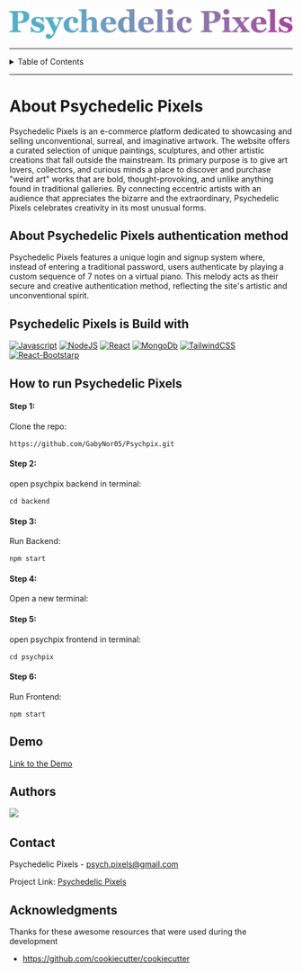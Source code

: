 ![Psychpix headder img](https://github.com/GabyNor05/Psychpix/blob/main/psychpix/src/pages/LongLogo.png)

- - - -

<!-- TABLE OF CONTENTS -->
<details>
  <summary>Table of Contents</summary>
  <ol>
    <li>
      <a href="#about-psychedelic-pixels">About Psychedelic Pixels</a>
      <ul>
        <li><a href="#psychedelic-pixels-is-build-with">Built With</a></li>
      </ul>
    </li>
    <li>
      <a href="#how-to-run-psychedelic-pixels">How to run Psychedelic Pixels</a>
      <ul>
        <li><a href="#step-1">Step 1</a></li>
        <li><a href="#step-2">Step 2</a></li>
        <li><a href="#step-3">Step 3</a></li>
        <li><a href="#step-4">Step 4</a></li>
        <li><a href="#step-5">Step 5</a></li>
        <li><a href="#step-6">Step 6</a></li>
      </ul>
    </li>
    <li><a href="#demo">Demo</a></li>
    <li><a href="#authors">Authors</a></li>
    <li><a href="#contact">Contact</a></li>
    <li><a href="#acknowledgments">Acknowledgments</a></li>
  </ol>
</details>

- - - -

# About Psychedelic Pixels

Psychedelic Pixels is an e-commerce platform dedicated to showcasing and selling unconventional, surreal, and imaginative artwork. The website offers a curated selection of unique paintings, sculptures, and other artistic creations that fall outside the mainstream. Its primary purpose is to give art lovers, collectors, and curious minds a place to discover and purchase "weird art" works that are bold, thought-provoking, and unlike anything found in traditional galleries. By connecting eccentric artists with an audience that appreciates the bizarre and the extraordinary, Psychedelic Pixels celebrates creativity in its most unusual forms.

## About Psychedelic Pixels authentication method

Psychedelic Pixels features a unique login and signup system where, instead of entering a traditional password, users authenticate by playing a custom sequence of 7 notes on a virtual piano. This melody acts as their secure and creative authentication method, reflecting the site's artistic and unconventional spirit.



## Psychedelic Pixels is Build with

[![Javascript](https://img.shields.io/badge/JavaScript-323330?style=for-the-badge&logo=javascript&logoColor=F7DF1E)](https://www.javascript.com/)
[![NodeJS](https://img.shields.io/badge/Node.js-339933?style=for-the-badge&logo=nodedotjs&logoColor=white)](https://nodejs.org/en)
[![React](https://img.shields.io/badge/React-20232A?style=for-the-badge&logo=react&logoColor=61DAFB)](https://react.dev/)
[![MongoDb](https://img.shields.io/badge/-MongoDB-13aa52?style=for-the-badge&logo=mongodb&logoColor=white)](https://www.mongodb.com/)
[![TailwindCSS](https://img.shields.io/badge/Tailwind_CSS-grey?style=for-the-badge&logo=tailwind-css&logoColor=38B2AC)](https://tailwindcss.com/)
[![React-Bootstarp](https://img.shields.io/badge/Bootstrap-563D7C?style=for-the-badge&logo=bootstrap&logoColor=white)]([https://tailwindcss.com/](https://react-bootstrap.netlify.app/))

## How to run Psychedelic Pixels

#### Step 1:

Clone the repo:
```
https://github.com/GabyNor05/Psychpix.git
```

#### Step 2:

open psychpix backend in terminal:

```
cd backend
```

#### Step 3:

Run Backend:

```
npm start
```
#### Step 4:

Open a new terminal:

#### Step 5:

open psychpix frontend in terminal:

```
cd psychpix
```

#### Step 6:

Run Frontend:

```
npm start
```

## Demo

[Link to the Demo](https://drive.google.com/file/d/1Pv9RDIhWIcIKTxj8oBubqpq1ReWYpA9Q/view?usp=sharing)

## Authors

<a href="https://github.com/GabyNor05/Psychpix/graphs/contributors">
  <img src="https://contrib.rocks/image?repo=GabyNor05/Psychpix" />
</a>


## Contact

Psychedelic Pixels - psych.pixels@gmail.com

Project Link: [Psychedelic Pixels](https://github.com/GabyNor05/Psychpix/tree/main)

## Acknowledgments

Thanks for these awesome resources that were used during the development

- <https://github.com/cookiecutter/cookiecutter>
